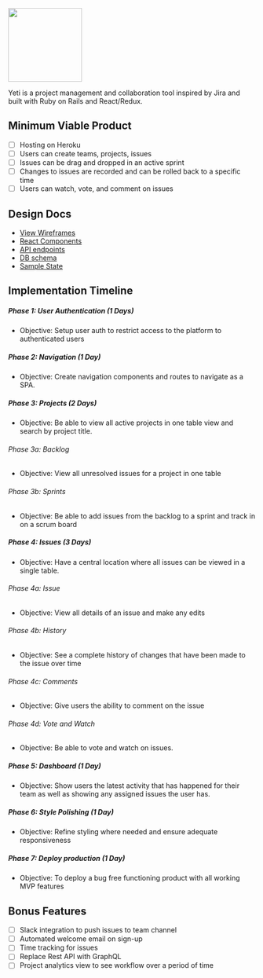 <img src="http://i.imgur.com/8ot24fB.png" width="150">

Yeti is a project management and collaboration tool inspired by Jira and built with Ruby on Rails and React/Redux.


## Minimum Viable Product

- [ ] Hosting on Heroku
- [ ] Users can create teams, projects, issues
- [ ] Issues can be drag and dropped in an active sprint
- [ ] Changes to issues are recorded and can be rolled back to a specific time
- [ ] Users can watch, vote, and comment on issues

## Design Docs
* [View Wireframes][wireframes]
* [React Components][components]
* [API endpoints][api-endpoints]
* [DB schema][schema]
* [Sample State][sample-state]

[wireframes]: docs/wireframes
[components]: docs/components.md
[api-endpoints]: docs/api-endpoints.md
[schema]: docs/schema.md
[sample-state]: docs/sample-state.md


## Implementation Timeline

##### Phase 1: User Authentication (1 Days)
  - Objective: Setup user auth to restrict access to the platform to authenticated users

##### Phase 2: Navigation (1 Day)
  - Objective: Create navigation components and routes to navigate as a SPA.

##### Phase 3: Projects (2 Days)
  - Objective: Be able to view all active projects in one table view and search by project title.
###### Phase 3a: Backlog
  - Objective: View all unresolved issues for a project in one table

###### Phase 3b: Sprints
  - Objective: Be able to add issues from the backlog to a sprint and track in on a scrum board

##### Phase 4: Issues (3 Days)
  - Objective: Have a central location where all issues can be viewed in a single table.
###### Phase 4a: Issue
  - Objective: View all details of an issue and make any edits

###### Phase 4b: History
  - Objective: See a complete history of changes that have been made to the issue over time

###### Phase 4c: Comments
  - Objective: Give users the ability to comment on the issue

###### Phase 4d: Vote and Watch
  - Objective: Be able to vote and watch on issues.


##### Phase 5: Dashboard (1 Day)
- Objective: Show users the latest activity that has happened for their team as well as showing any assigned issues the user has.


##### Phase 6: Style Polishing (1 Day)
- Objective: Refine styling where needed and ensure adequate responsiveness

##### Phase 7: Deploy production (1 Day)
  - Objective: To deploy a bug free functioning product with all working MVP features
## Bonus Features

- [ ] Slack integration to push issues to team channel
- [ ] Automated welcome email on sign-up
- [ ] Time tracking for issues
- [ ] Replace Rest API with GraphQL
- [ ] Project analytics view to see workflow over a period of time
